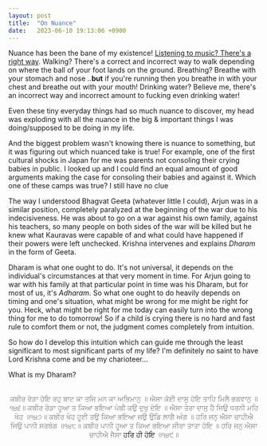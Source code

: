 ```yaml
---
layout: post
title:  "On Nuance"
date:   2023-06-10 19:13:06 +0900
---
```

Nuance has been the bane of my existence! [Listening to music? There's a right way](/2023/05/31/on-how-to-listen-Nusrat-fateh-ali-khan.html). Walking? There's a correct and incorrect way to walk depending on where the ball of your foot lands on the ground. Breathing? Breathe with your stomach and nose ..**but** if you're running then you breathe in with your chest and breathe out with your mouth! Drinking water? Believe me, there's an incorrect way and incorrect amount to fucking even drinking water! 

Even these tiny everyday things had so much nuance to discover, my head was exploding with all the nuance in the big & important things I was doing/supposed to be doing in my life.

And the biggest problem wasn't knowing there is nuance to something, but it was figuring out which nuanced take is true! For example, one of the first cultural shocks in Japan for me was parents not consoling their crying babies in public. I looked up and I could find an equal amount of good arguments making the case for consoling their babies and against it. Which one of these camps was true? I still have no clue

The way I understood Bhagvat Geeta (whatever little I could), Arjun was in a similar position, completely paralyzed at the beginning of the war due to his indecisiveness. He was about to go on a war against his own family, against his teachers, so many people on both sides of the war will be killed but he knew what Kauravas were capable of and what could have happened if their powers were left unchecked. Krishna intervenes and explains *Dharam* in the form of Geeta. 

Dharam is what one ought to do. It's not universal, it depends on the individual's circumstances at that very moment in time. For Arjun going to war with his family at that particular point in time was his Dharam, but for most of us, it's *Adharam*. So what one ought to do heavily depends on timing and one's situation, what might be wrong for me might be right for you. Heck, what might be right for me today can easily turn into the wrong thing for me to do tomorrow! So if a child is crying there is no hard and fast rule to comfort them or not, the judgment comes completely from intuition.

So how do I develop this intuition which can guide me through the least significant to most significant parts of my life? I'm definitely no saint to have Lord Krishna come and be my charioteer...

What is my Dharam?
<br /><br />

<p style="color:gray;text-align:center;">
ਕਬੀਰ ਰੋੜਾ ਹੋਇ ਰਹੁ ਬਾਟ ਕਾ ਤਜਿ ਮਨ ਕਾ ਅਭਿਮਾਨੁ ॥
ਐਸਾ ਕੋਈ ਦਾਸੁ ਹੋਇ ਤਾਹਿ ਮਿਲੈ ਭਗਵਾਨੁ ॥੧੪੬॥
ਕਬੀਰ ਰੋੜਾ ਹੂਆ ਤ ਕਿਆ ਭਇਆ ਪੰਥੀ ਕਉ ਦੁਖੁ ਦੇਇ ॥
ਐਸਾ ਤੇਰਾ ਦਾਸੁ ਹੈ ਜਿਉ ਧਰਨੀ ਮਹਿ ਖੇਹ ॥੧੪੭॥
ਕਬੀਰ ਖੇਹ ਹੂਈ ਤਉ ਕਿਆ ਭਇਆ ਜਉ ਉਡਿ ਲਾਗੈ ਅੰਗ ॥
ਹਰਿ ਜਨੁ ਐਸਾ ਚਾਹੀਐ ਜਿਉ ਪਾਨੀ ਸਰਬੰਗ ॥੧੪੮॥
ਕਬੀਰ ਪਾਨੀ ਹੂਆ ਤ ਕਿਆ ਭਇਆ ਸੀਰਾ ਤਾਤਾ ਹੋਇ ॥
ਹਰਿ ਜਨੁ ਐਸਾ ਚਾਹੀਐ ਜੈਸਾ <span style="color:black;">ਹਰਿ ਹੀ ਹੋਇ</span> ॥੧੪੯॥
</p>